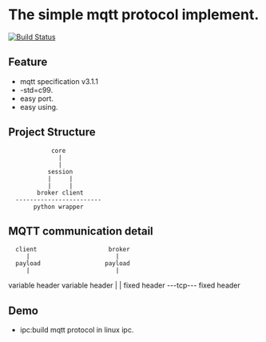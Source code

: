 The simple mqtt protocol implement.
===================================

[![Build Status](https://travis-ci.org/Shylock-Hg/mqttor.svg?branch=master)](https://travis-ci.org/Shylock-Hg/mqttor)

## Feature 

  - mqtt specification v3.1.1
  - -std=c99.
  - easy port.
  - easy using.

## Project Structure

                core
                  |
                  | 
               session
               |     |
               |     |
            broker client
      ------------------------
           python wrapper

## MQTT communication detail

      client                    broker
         |                        |
      payload                  payload
         |                        |
  variable header          variable header
         |                        |
    fixed header  \---tcp\--- fixed header
                      

## Demo 

  - ipc:build mqtt protocol in linux ipc.

